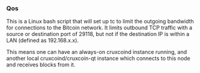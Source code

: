 ### Qos ###

This is a Linux bash script that will set up tc to limit the outgoing bandwidth for connections to the Bitcoin network. It limits outbound TCP traffic with a source or destination port of 29118, but not if the destination IP is within a LAN (defined as 192.168.x.x).

This means one can have an always-on cruxcoind instance running, and another local cruxcoind/cruxcoin-qt instance which connects to this node and receives blocks from it.
